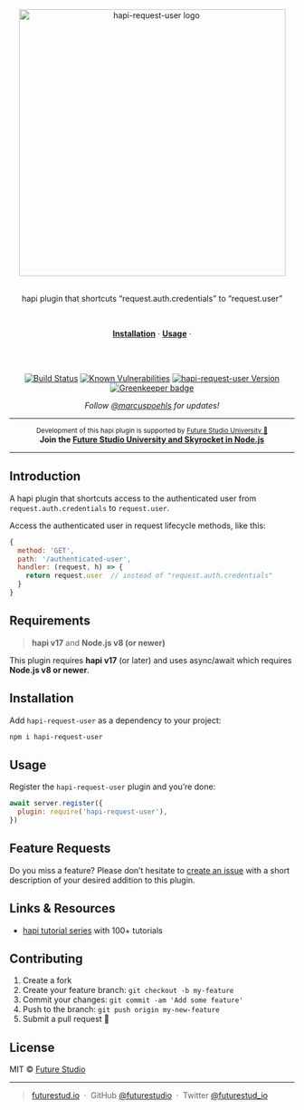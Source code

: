 <div align="center">
  <img width="471" style="max-width:100%;" src="https://raw.githubusercontent.com/futurestudio/hapi-request-user/master/media/hapi-request-user.png" alt="hapi-request-user logo">

  <br/>
  <br/>

  <p>
    hapi plugin that shortcuts “request.auth.credentials” to “request.user”
  </p>
  <br/>
  <p>
    <a href="#installation"><strong>Installation</strong></a> ·
    <a href="#usage"><strong>Usage</strong></a> ·
  </p>
  <br/>
  <br/>
  <p>
    <a href="https://travis-ci.org/futurestudio/hapi-request-user"><img src="https://travis-ci.org/futurestudio/hapi-request-user.svg?branch=master" alt="Build Status" data-canonical-src="https://travis-ci.org/futurestudio/hapi-request-user.svg?branch=master" style="max-width:100%;"></a>
    <a href="https://snyk.io/test/github/futurestudio/hapi-request-user"><img src="https://snyk.io/test/github/futurestudio/hapi-request-user/badge.svg" alt="Known Vulnerabilities" data-canonical-src="https://snyk.io/test/github/futurestudio/hapi-request-user" style="max-width:100%;"></a>
    <a href="https://www.npmjs.com/package/hapi-request-user"><img src="https://img.shields.io/npm/v/hapi-request-user.svg" alt="hapi-request-user Version" data-canonical-src="https://img.shields.io/npm/v/hapi-request-user.svg" style="max-width:100%;"></a>
    <a href="https://greenkeeper.io/" rel="nofollow" class="rich-diff-level-one"><img src="https://badges.greenkeeper.io/futurestudio/hapi-request-user.svg" alt="Greenkeeper badge" data-canonical-src="https://badges.greenkeeper.io/futurestudio/hapi-request-user.svg" style="max-width:100%;"></a>

  </p>
  <p>
    <em>Follow <a href="http://twitter.com/marcuspoehls">@marcuspoehls</a> for updates!</em>
  </p>
</div>

------

<p align="center"><sup>Development of this hapi plugin is supported by <a href="https://futurestud.io">Future Studio University 🚀</a></sup>
<br><b>
Join the <a href="https://futurestud.io/university">Future Studio University and Skyrocket in Node.js</a></b>
</p>

------


## Introduction
A hapi plugin that shortcuts access to the authenticated user from `request.auth.credentials` to `request.user`.

Access the authenticated user in request lifecycle methods, like this:

```js
{
  method: 'GET',
  path: '/authenticated-user',
  handler: (request, h) => {
    return request.user  // instead of "request.auth.credentials"
  }
}
```


## Requirements
> **hapi v17** and **Node.js v8 (or newer)**

This plugin requires **hapi v17** (or later) and uses async/await which requires **Node.js v8 or newer**.


## Installation
Add `hapi-request-user` as a dependency to your project:

```bash
npm i hapi-request-user
```


## Usage
Register the `hapi-request-user` plugin and you’re done:

```js
await server.register({
  plugin: require('hapi-request-user'),
})
```


## Feature Requests
Do you miss a feature? Please don’t hesitate to
[create an issue](https://github.com/futurestudio/hapi-request-user/issues) with a short description of your desired addition to this plugin.


## Links & Resources

- [hapi tutorial series](https://futurestud.io/tutorials/hapi-get-your-server-up-and-running) with 100+ tutorials


## Contributing

1.  Create a fork
2.  Create your feature branch: `git checkout -b my-feature`
3.  Commit your changes: `git commit -am 'Add some feature'`
4.  Push to the branch: `git push origin my-new-feature`
5.  Submit a pull request 🚀


## License

MIT © [Future Studio](https://futurestud.io)

---

> [futurestud.io](https://futurestud.io) &nbsp;&middot;&nbsp;
> GitHub [@futurestudio](https://github.com/futurestudio/) &nbsp;&middot;&nbsp;
> Twitter [@futurestud_io](https://twitter.com/futurestud_io)
